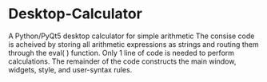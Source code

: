 # Desktop-Calculator
A Python/PyQt5 desktop calculator for simple arithmetic
The consise code is acheived by storing all arithmetic expressions as strings and routing them through the eval( ) function. 
Only 1 line of code is needed to perform calculations. The remainder of the code constructs the main window, widgets, style, and user-syntax rules. 
